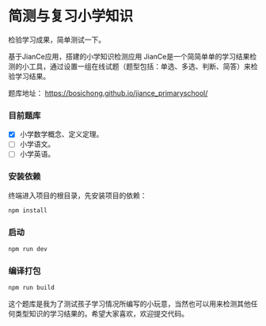 # 简测与复习小学知识

检验学习成果，简单测试一下。

基于JianCe应用，搭建的小学知识检测应用
JianCe是一个简简单单的学习结果检测的小工具，通过设置一组在线试题（题型包括：单选、多选、判断、简答）来检验学习结果。

题库地址：
https://bosichong.github.io/jiance_primaryschool/

### 目前题库

- [x] 小学数学概念、定义定理。
- [ ] 小学语文。
- [ ] 小学英语。

### 安装依赖

终端进入项目的根目录，先安装项目的依赖：

```sh
npm install
```

### 启动

```sh
npm run dev
```

### 编译打包

```sh
npm run build
```
这个题库是我为了测试孩子学习情况所编写的小玩意，当然也可以用来检测其他任何类型知识的学习结果的。希望大家喜欢，欢迎提交代码。